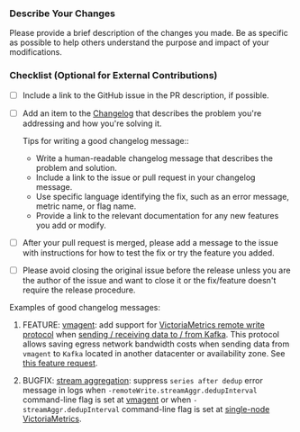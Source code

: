 ### Describe Your Changes

Please provide a brief description of the changes you made. Be as specific as possible to help others understand the purpose and impact of your modifications.

### Checklist (Optional for External Contributions)

- [ ] Include a link to the GitHub issue in the PR description, if possible.
- [ ] Add an item to the [Changelog](https://github.com/VictoriaMetrics/VictoriaMetrics/blob/master/docs/CHANGELOG.md) that describes the problem you're addressing and how you're solving it.

  Tips for writing a good changelog message::

    * Write a human-readable changelog message that describes the problem and solution.
    * Include a link to the issue or pull request in your changelog message.
    * Use specific language identifying the fix, such as an error message, metric name, or flag name.
    * Provide a link to the relevant documentation for any new features you add or modify.

- [ ] After your pull request is merged, please add a message to the issue with instructions for how to test the fix or try the feature you added.
- [ ] Please avoid closing the original issue before the release unless you are the author of the issue and want to close it or the fix/feature doesn't require the release procedure.

Examples of good changelog messages:

1. FEATURE: [vmagent](https://docs.victoriametrics.com/vmagent.html): add support for [VictoriaMetrics remote write protocol](https://docs.victoriametrics.com/vmagent.html#victoriametrics-remote-write-protocol) when [sending / receiving data to / from Kafka](https://docs.victoriametrics.com/vmagent.html#kafka-integration). This protocol allows saving egress network bandwidth costs when sending data from `vmagent` to `Kafka` located in another datacenter or availability zone. See [this feature request](https://github.com/VictoriaMetrics/VictoriaMetrics/issues/1225).

2. BUGFIX: [stream aggregation](https://docs.victoriametrics.com/stream-aggregation.html): suppress `series after dedup` error message in logs when `-remoteWrite.streamAggr.dedupInterval` command-line flag is set at [vmagent](https://docs.victoriametrics.com/vmgent.html) or when `-streamAggr.dedupInterval` command-line flag is set at [single-node VictoriaMetrics](https://docs.victoriametrics.com/).